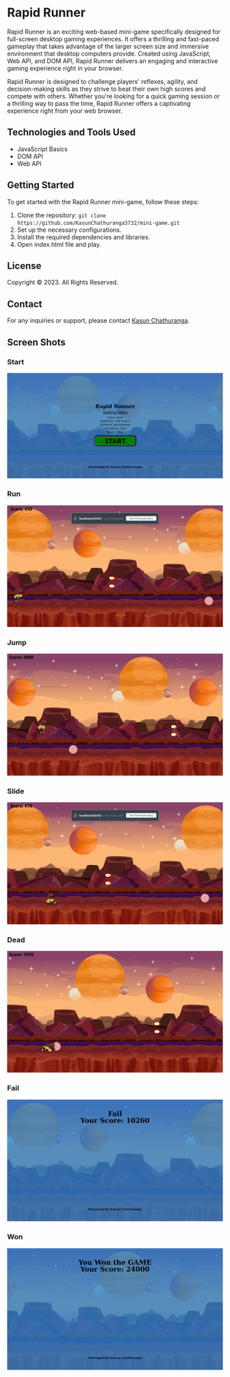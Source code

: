# Rapid Runner


Rapid Runner is an exciting web-based mini-game specifically designed for full-screen desktop gaming experiences. It offers a thrilling and fast-paced gameplay that takes advantage of the larger screen size and immersive environment that desktop computers provide. Created using JavaScript, Web API, and DOM API, Rapid Runner delivers an engaging and interactive gaming experience right in your browser.

Rapid Runner is designed to challenge players' reflexes, agility, and decision-making skills as they strive to beat their own high scores and compete with others. Whether you're looking for a quick gaming session or a thrilling way to pass the time, Rapid Runner offers a captivating experience right from your web browser.

## Technologies and Tools Used

- JavaScript Basics
- DOM API
- Web API

## Getting Started

To get started with the Rapid Runner mini-game, follow these steps:

1. Clone the repository: `git clone https://github.com/KasunChathuranga3732/mini-game.git`
2. Set up the necessary configurations.
3. Install the required dependencies and libraries.
4. Open index.html file and play.

## License

Copyright &copy; 2023. All Rights Reserved.


## Contact

For any inquiries or support, please contact [Kasun Chathuranga](mailto:kasunchathuranga3732@gmail.com).


## Screen Shots
### Start
![Alt Text](./screenShots/start.png)

### Run
![Alt Text](./screenShots/run.png)

### Jump
![Alt Text](./screenShots/jump.png)

### Slide
![Alt Text](./screenShots/slide.png)

### Dead
![Alt Text](./screenShots/dead.png)

### Fail
![Alt Text](./screenShots/fail.png)

### Won
![Alt Text](./screenShots/won.png)





